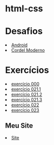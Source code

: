 # html-css
 
<h1>Desafios</h1>
<li><a href="https://jounys.github.io/html-css-2/desafios/d010/android.html">Android</a></li>
<li><a href="https://jounys.github.io/html-css-2/desafios/d012/index.html">Cordel Moderno</a></li>

<h1>Exercícios</h1>

<li><a href="https://jounys.github.io/html-css-2/exercicios/ex000/">exercício 000</a></li>
<li><a href="https://jounys.github.io/html-css-2/exercicios/ex021/caixa01.html">exercício 021.1</a></li>
<li><a href="https://jounys.github.io/html-css-2/exercicios/ex021/caixa02.html">exercício 021.2</a></li>
<li><a href="https://jounys.github.io/html-css-2/exercicios/ex021/caixa03.html">exercício 021.3</a></li>
<li><a href="https://jounys.github.io/html-css-2/exercicios/ex022/resumo.html">exercício 022</a></li>
<li><a href="https://jounys.github.io/html-css-2/exercicios/ex023/resumo.html">exercício 023</a></li>

<h2>Meu Site</h2>
<li><a href="https://jounys.github.io/html-css-2/site/">Site</a></li>
